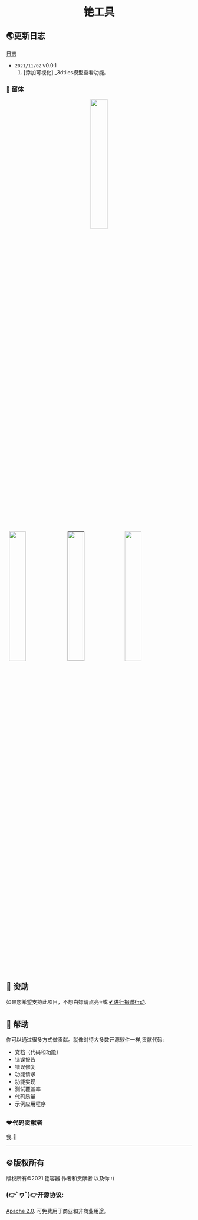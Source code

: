 <h1>
    <center>铯工具</center>
</h1>



## 🌏更新日志

[日志](CHANGELOG.md)

* `2021/11/02` v0.0.1
  1. [添加可视化] _3dtiles模型查看功能。



### :clap: 窗体

<p>
<center><a href="http://pics.orduster.top/2022/03/02/7ba6d7d087acc.png"><img src="https://zy.crcr.top/github/OpticalForms/img/qido.png" width="30%" /></a></center>&nbsp;
<a href="https://zy.crcr.top/github/OpticalForms/img/zhuchuangti.png"><img src="https://zy.crcr.top/github/OpticalForms/img/zhuchuangti.png" width="30%" /></a>&nbsp;
<a href=""><img src="https://images.prismic.io/cesium/2018-02-05-cover.jpg" width="30%" /></a>&nbsp;<a href="https://zy.crcr.top/github/OpticalForms/img/form3d.png"><img src="https://zy.crcr.top/github/OpticalForms/img/form3d.png" width="30%" /></a>&nbsp;
<br/>
<br/>
</p>




## 👏 资助

如果您希望支持此项目，不想白嫖请点亮⭐或 [💕 进行捐赠行动](https://afdian.net/@taoistcore).

## 👏 帮助

你可以通过很多方式做贡献。就像对待大多数开源软件一样,贡献代码:

* 文档（代码和功能）
* 错误报告
* 错误修复
* 功能请求
* 功能实现
* 测试覆盖率
* 代码质量
* 示例应用程序


## 

### ❤️代码贡献者

我.🤡

------



## ©版权所有

版权所有©2021 铯容器 作者和贡献者 以及你 :)

### (👉ﾟヮﾟ)👉开源协议: 
[Apache 2.0](http://www.apache.org/licenses/LICENSE-2.0.html). 可免费用于商业和非商业用途。

